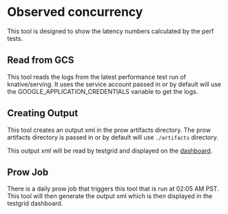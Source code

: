 # Observed concurrency
This tool is designed to show the latency numbers calculated by the perf tests.

## Read from GCS
This tool reads the logs from the latest performance test run of knative/serving. 
It uses the service account passed in or by default will use the GOOGLE_APPLICATION_CREDENTIALS variable to get the logs. 

## Creating Output
This tool creates an output xml in the prow artifacts directory. The prow artifacts directory is passed in or by default will use `./artifacts` directory.

This output xml will be read by testgrid and displayed on the [dashboard](https://testgrid.knative.dev/knative-serving#perf-latency).

## Prow Job
There is a daily prow job that triggers this tool that is run at 02:05 AM PST. This tool will then generate the output xml which is then displayed in the testgrid dashboard.
